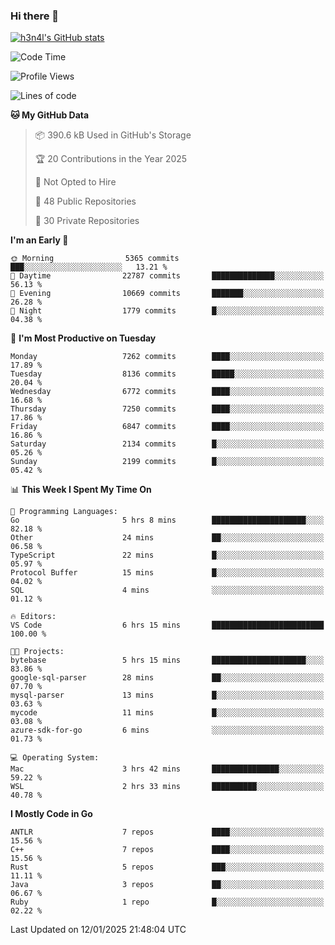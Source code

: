 ### Hi there 👋

[![h3n4l's GitHub stats](https://github-readme-stats.vercel.app/api?username=h3n4l&count_private=true&show_icons=true&theme=radical)](https://github.com/h3n4l/github-readme-stats)

<!--START_SECTION:waka-->
![Code Time](http://img.shields.io/badge/Code%20Time-2%2C044%20hrs%2037%20mins-blue)

![Profile Views](http://img.shields.io/badge/Profile%20Views-0-blue)

![Lines of code](https://img.shields.io/badge/From%20Hello%20World%20I%27ve%20Written-15.9%20million%20lines%20of%20code-blue)

**🐱 My GitHub Data** 

> 📦 390.6 kB Used in GitHub's Storage 
 > 
> 🏆 20 Contributions in the Year 2025
 > 
> 🚫 Not Opted to Hire
 > 
> 📜 48 Public Repositories 
 > 
> 🔑 30 Private Repositories 
 > 
**I'm an Early 🐤** 

```text
🌞 Morning                5365 commits        ███░░░░░░░░░░░░░░░░░░░░░░   13.21 % 
🌆 Daytime                22787 commits       ██████████████░░░░░░░░░░░   56.13 % 
🌃 Evening                10669 commits       ███████░░░░░░░░░░░░░░░░░░   26.28 % 
🌙 Night                  1779 commits        █░░░░░░░░░░░░░░░░░░░░░░░░   04.38 % 
```
📅 **I'm Most Productive on Tuesday** 

```text
Monday                   7262 commits        ████░░░░░░░░░░░░░░░░░░░░░   17.89 % 
Tuesday                  8136 commits        █████░░░░░░░░░░░░░░░░░░░░   20.04 % 
Wednesday                6772 commits        ████░░░░░░░░░░░░░░░░░░░░░   16.68 % 
Thursday                 7250 commits        ████░░░░░░░░░░░░░░░░░░░░░   17.86 % 
Friday                   6847 commits        ████░░░░░░░░░░░░░░░░░░░░░   16.86 % 
Saturday                 2134 commits        █░░░░░░░░░░░░░░░░░░░░░░░░   05.26 % 
Sunday                   2199 commits        █░░░░░░░░░░░░░░░░░░░░░░░░   05.42 % 
```


📊 **This Week I Spent My Time On** 

```text
💬 Programming Languages: 
Go                       5 hrs 8 mins        █████████████████████░░░░   82.18 % 
Other                    24 mins             ██░░░░░░░░░░░░░░░░░░░░░░░   06.58 % 
TypeScript               22 mins             █░░░░░░░░░░░░░░░░░░░░░░░░   05.97 % 
Protocol Buffer          15 mins             █░░░░░░░░░░░░░░░░░░░░░░░░   04.02 % 
SQL                      4 mins              ░░░░░░░░░░░░░░░░░░░░░░░░░   01.12 % 

🔥 Editors: 
VS Code                  6 hrs 15 mins       █████████████████████████   100.00 % 

🐱‍💻 Projects: 
bytebase                 5 hrs 15 mins       █████████████████████░░░░   83.86 % 
google-sql-parser        28 mins             ██░░░░░░░░░░░░░░░░░░░░░░░   07.70 % 
mysql-parser             13 mins             █░░░░░░░░░░░░░░░░░░░░░░░░   03.63 % 
mycode                   11 mins             █░░░░░░░░░░░░░░░░░░░░░░░░   03.08 % 
azure-sdk-for-go         6 mins              ░░░░░░░░░░░░░░░░░░░░░░░░░   01.73 % 

💻 Operating System: 
Mac                      3 hrs 42 mins       ███████████████░░░░░░░░░░   59.22 % 
WSL                      2 hrs 33 mins       ██████████░░░░░░░░░░░░░░░   40.78 % 
```

**I Mostly Code in Go** 

```text
ANTLR                    7 repos             ████░░░░░░░░░░░░░░░░░░░░░   15.56 % 
C++                      7 repos             ████░░░░░░░░░░░░░░░░░░░░░   15.56 % 
Rust                     5 repos             ███░░░░░░░░░░░░░░░░░░░░░░   11.11 % 
Java                     3 repos             ██░░░░░░░░░░░░░░░░░░░░░░░   06.67 % 
Ruby                     1 repo              █░░░░░░░░░░░░░░░░░░░░░░░░   02.22 % 
```




 Last Updated on 12/01/2025 21:48:04 UTC
<!--END_SECTION:waka-->

